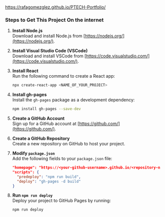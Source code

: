 https://rafagomezglez.github.io/PTECH-Portfolio/

### Steps to Get This Project On the internet

1. **Install Node.js**  
    Download and install Node.js from [https://nodejs.org/](https://nodejs.org/).

2. **Install Visual Studio Code (VSCode)**  
    Download and install VSCode from [https://code.visualstudio.com/](https://code.visualstudio.com/).

3. **Install React**  
    Run the following command to create a React app:  
    ```bash
    npx create-react-app <NAME_OF_YOUR_PROJECT>
    ```

4. **Install gh-pages**  
    Install the `gh-pages` package as a development dependency:  
    ```bash
    npm install gh-pages --save-dev
    ```

5. **Create a GitHub Account**  
    Sign up for a GitHub account at [https://github.com/](https://github.com/).

6. **Create a GitHub Repository**  
    Create a new repository on GitHub to host your project.

7. **Modify `package.json`**  
    Add the following fields to your `package.json` file:  
    ```json
    "homepage": "https://<your-github-username>.github.io/<repository-name>/",
    "scripts": {
      "predeploy": "npm run build",
      "deploy": "gh-pages -d build"
    }
    ```

8. **Run `npm run deploy`**  
    Deploy your project to GitHub Pages by running:  
    ```bash
    npm run deploy
    ```
